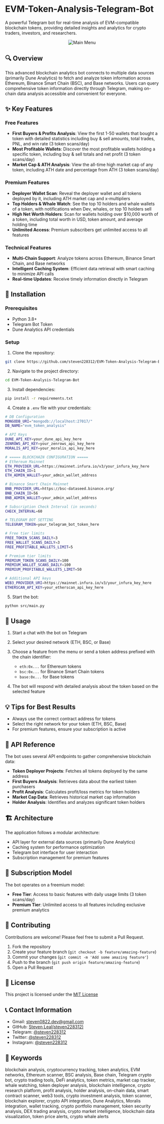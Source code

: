 # EVM-Token-Analysis-Telegram-Bot

A powerful Telegram bot for real-time analysis of EVM-compatible blockchain tokens, providing detailed insights and analytics for crypto traders, investors, and researchers.

<p align="center">
  <img src="https://github.com/steven228312/EVM-Token-Analysis-Telegram-Bot-Portfolio/blob/main/EVM%20Token%20Analysis%20Bot.gif" alt="Main Menu">
</p>

## 🔍 Overview

This advanced blockchain analytics bot connects to multiple data sources (primarily Dune Analytics) to fetch and analyze token information across Ethereum, Binance Smart Chain (BSC), and Base networks. Users can query comprehensive token information directly through Telegram, making on-chain data analysis accessible and convenient for everyone.

## ✨ Key Features

### Free Features
- **First Buyers & Profits Analysis**: View the first 1-50 wallets that bought a token with detailed statistics including buy & sell amounts, total trades, PNL, and win rate (3 token scans/day)
- **Most Profitable Wallets**: Discover the most profitable wallets holding a specific token, including buy & sell totals and net profit (3 token scans/day)
- **Market Cap & ATH Analysis**: View the all-time high market cap of any token, including ATH date and percentage from ATH (3 token scans/day)

### Premium Features
- **Deployer Wallet Scan**: Reveal the deployer wallet and all tokens deployed by it, including ATH market cap and x-multipliers
- **Top Holders & Whale Watch**: See the top 10 holders and whale wallets of a token, with notifications when Dev, whales, or top 10 holders sell
- **High Net Worth Holders**: Scan for wallets holding over $10,000 worth of a token, including total worth in USD, token amount, and average holding time
- **Unlimited Access**: Premium subscribers get unlimited access to all features

### Technical Features
- **Multi-Chain Support**: Analyze tokens across Ethereum, Binance Smart Chain, and Base networks
- **Intelligent Caching System**: Efficient data retrieval with smart caching to minimize API calls
- **Real-time Updates**: Receive timely information directly in Telegram

## 🚀 Installation

### Prerequisites

- Python 3.8+
- Telegram Bot Token
- Dune Analytics API credentials

### Setup

1. Clone the repository:

```bash
git clone https://github.com/steven228312/EVM-Token-Analysis-Telegram-Bot.git
```

2. Navigate to the project directory:

```bash
cd EVM-Token-Analysis-Telegram-Bot
```

3. Install dependencies:

```bash
pip install -r requirements.txt
```

4. Create a `.env` file with your credentials:

```bash
# DB Configuration
MONGODB_URI="mongodb://localhost:27017/"
DB_NAME="evm_token_analysis"

# API Keys
DUNE_API_KEY=your_dune_api_key_here
ZENROWS_API_KEY=your_zenrows_api_key_here
MORALIS_API_KEY=your_moralis_api_key_here

# ===== BLOCKCHAIN CONFIGURATION =====
# Ethereum Mainnet
ETH_PROVIDER_URL=https://mainnet.infura.io/v3/your_infura_key_here
ETH_CHAIN_ID=1
ETH_ADMIN_WALLET=your_admin_wallet_address

# Binance Smart Chain Mainnet
BNB_PROVIDER_URL=https://bsc-dataseed.binance.org/
BNB_CHAIN_ID=56
BNB_ADMIN_WALLET=your_admin_wallet_address

# Subscription Check Interval (in seconds)
CHECK_INTERVAL=60

# TELEGRAM BOT SETTING
TELEGRAM_TOKEN=your_telegram_bot_token_here

# Free tier limits
FREE_TOKEN_SCANS_DAILY=3
FREE_WALLET_SCANS_DAILY=3
FREE_PROFITABLE_WALLETS_LIMIT=5

# Premium tier limits
PREMIUM_TOKEN_SCANS_DAILY=100
PREMIUM_WALLET_SCANS_DAILY=100
PREMIUM_PROFITABLE_WALLETS_LIMIT=50

# Additional API keys
WEB3_PROVIDER_URI=https://mainnet.infura.io/v3/your_infura_key_here
ETHERSCAN_API_KEY=your_etherscan_api_key_here
```

5. Start the bot:

```bash
python src/main.py
```

## 📱 Usage

1. Start a chat with the bot on Telegram
2. Select your desired network (ETH, BSC, or Base)
3. Choose a feature from the menu or send a token address prefixed with the chain identifier:
   - `eth:0x...` for Ethereum tokens
   - `bsc:0x...` for Binance Smart Chain tokens
   - `base:0x...` for Base tokens

4. The bot will respond with detailed analysis about the token based on the selected feature

## 💡 Tips for Best Results
- Always use the correct contract address for tokens
- Select the right network for your token (ETH, BSC, Base)
- For premium features, ensure your subscription is active

## 🔌 API Reference

The bot uses several API endpoints to gather comprehensive blockchain data:

- **Token Deployer Projects**: Fetches all tokens deployed by the same address
- **First Buyers Analysis**: Retrieves data about the earliest token purchasers
- **Profit Analysis**: Calculates profit/loss metrics for token holders
- **Market Cap Data**: Retrieves historical market cap information
- **Holder Analysis**: Identifies and analyzes significant token holders

## 🏗️ Architecture

The application follows a modular architecture:
- API layer for external data sources (primarily Dune Analytics)
- Caching system for performance optimization
- Telegram bot interface for user interaction
- Subscription management for premium features

## 💎 Subscription Model

The bot operates on a freemium model:
- **Free Tier**: Access to basic features with daily usage limits (3 token scans/day)
- **Premium Tier**: Unlimited access to all features including exclusive premium analytics

## 🤝 Contributing

Contributions are welcome! Please feel free to submit a Pull Request.

1. Fork the repository
2. Create your feature branch (`git checkout -b feature/amazing-feature`)
3. Commit your changes (`git commit -m 'Add some amazing feature'`)
4. Push to the branch (`git push origin feature/amazing-feature`)
5. Open a Pull Request

## 📄 License

This project is licensed under the [MIT License](./LICENSE)

## 📞 Contact Information

- Gmail: [steven0822.dev@gmail.com](mailto:steven0822.dev@gmail.com)
- GitHub: [Steven Leal(steven228312)](https://github.com/steven228312)
- Telegram: [@steven228312](https://t.me/steven228312)
- Twitter: [@steven228312](https://twitter.com/steven228312)
- Instagram: [@steven228312](https://www.instagram.com/steven228312/)

## 🔑 Keywords

blockchain analysis, cryptocurrency tracking, token analytics, EVM networks, Ethereum scanner, BSC analysis, Base chain, Telegram crypto bot, crypto trading tools, DeFi analytics, token metrics, market cap tracker, whale watching, token deployer analysis, blockchain intelligence, crypto research platform, profit analysis, holder analysis, on-chain data, smart contract scanner, web3 tools, crypto investment analysis, token scanner, blockchain explorer, crypto API integration, Dune Analytics, Moralis integration, wallet tracking, crypto portfolio management, token security analysis, DEX trading analysis, crypto market intelligence, blockchain data visualization, token price alerts, crypto whale alerts
